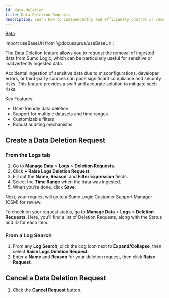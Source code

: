 ```yaml
---
id: data-deletion
title: Data Deletion Requests
description: Learn how to independently and efficiently control or remove your sensitive data from Sumo Logic.
---
```


<head>
  <meta name="robots" content="noindex" />
</head>

<p><a href="/docs/beta"><span className="beta">Beta</span></a></p>

import useBaseUrl from '@docusaurus/useBaseUrl';

The Data Deletion feature allows you to request the removal of ingested data from Sumo Logic, which can be particularly useful for sensitive or inadvertently ingested data.

Accidental ingestion of sensitive data due to misconfigurations, developer errors, or third-party sources can pose significant compliance and security risks. This feature provides a swift and accurate solution to mitigate such risks.

Key Features:

- User-friendly data deletion
- Support for multiple datasets and time ranges
- Customizable filters
- Robust auditing mechanisms


## Create a Data Deletion Request


### From the Logs tab

1. Go to **Manage Data** > **Logs** > **Deletion Requests**.
1. Click **+ Raise Logs Deletion Request**.
1. Fill out the **Name**, **Reason**, and **Filter Expression** fields.
1. Select the **Time Range** when the data was ingested.
1. When you're done, click **Save**.

Next, your request will go to a Sumo Logic Customer Support Manager (CSM) for review.

To check on your request status, go to **Manage Data** > **Logs** > **Deletion Requests**. Here, you'll find a list of Deletion Requests, along with the Status and ID for each item.

### From a Log Search

1. From any **Log Search**, click the cog icon next to **Expand/Collapse**, then select **Raise Logs Deletion Request**.
1. Enter a **Name** and **Reason** for your deletion request, then click **Raise Request**.


## Cancel a Data Deletion Request

1. Click the **Cancel Request** button.

<!-- is this available now?
Auditing of the following activities:
-New Data Deletion Rule Addition, Deletion, Edit
-Number of Logs that have been masked/redacted/deleted.
-Daily Summary of Statistics, indicating number of queries matching each rule to make it easy for Admins to understand which rule still has data that is being hit.-->
